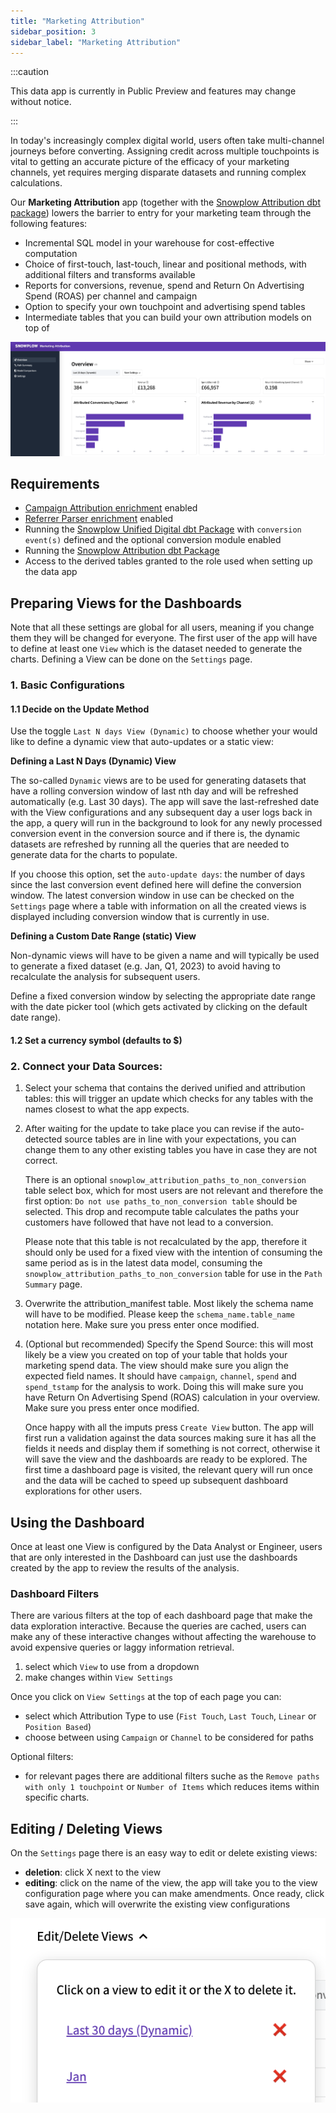 ```yaml
---
title: "Marketing Attribution"
sidebar_position: 3
sidebar_label: "Marketing Attribution"
---
```


:::caution

This data app is currently in Public Preview and features may change without notice. 

:::

In today's increasingly complex digital world, users often take multi-channel journeys before converting. Assigning credit across multiple touchpoints is vital to getting an accurate picture of the efficacy of your marketing channels, yet requires merging disparate datasets and running complex calculations.

Our **Marketing Attribution** app (together with the [Snowplow Attribution dbt package](/docs/modeling-your-data/modeling-your-data-with-dbt/dbt-models/dbt-attribution-data-model/index.md)) lowers the barrier to entry for your marketing team through the following features:

- Incremental SQL model in your warehouse for cost-effective computation
- Choice of first-touch, last-touch, linear and positional methods, with additional filters and transforms available
- Reports for conversions, revenue, spend and Return On Advertising Spend (ROAS) per channel and campaign
- Option to specify your own touchpoint and advertising spend tables
- Intermediate tables that you can build your own attribution models on top of

![](images/overview.png)

## Requirements

- [Campaign Attribution enrichment](/docs/enriching-your-data/available-enrichments/campaign-attribution-enrichment/index.md) enabled
- [Referrer Parser enrichment](/docs/enriching-your-data/available-enrichments/referrer-parser-enrichment/index.md) enabled
- Running the [Snowplow Unified Digital dbt Package](/docs/modeling-your-data/modeling-your-data-with-dbt/dbt-models/dbt-unified-data-model/index.md) with `conversion event(s)` defined and the optional conversion module enabled
- Running the [Snowplow Attribution dbt Package](/docs/modeling-your-data/modeling-your-data-with-dbt/dbt-models/dbt-attribution-data-model/index.md)
- Access to the derived tables granted to the role used when setting up the data app

## Preparing Views for the Dashboards

Note that all these settings are global for all users, meaning if you change them they will be changed for everyone. The first user of the app will have to define at least one `View` which is the dataset needed to generate the charts. Defining a View can be done on the `Settings` page.

### 1. Basic Configurations

#### 1.1 Decide on the Update Method 

Use the toggle `Last N days View (Dynamic)` to choose whether your would like to define a dynamic view that auto-updates or a static view:

**Defining a Last N Days (Dynamic) View**

The so-called `Dynamic` views are to be used for generating datasets that have a rolling conversion window of last nth day and will be refreshed automatically (e.g. Last 30 days). The app will save the last-refreshed date with the View configurations and any subsequent day a user logs back in the app, a query will run in the background to look for any newly processed conversion event in the conversion source and if there is, the dynamic datasets are refreshed by running all the queries that are needed to generate data for the charts to populate. 

If you choose this option, set the `auto-update days`: the number of days since the last conversion event defined here will define the conversion window. The latest conversion window in use can be checked on the `Settings` page where a table with information on all the created views is displayed including conversion window that is currently in use.

**Defining a Custom Date Range (static) View**

Non-dynamic views will have to be given a name and will typically be used to generate a fixed dataset (e.g. Jan, Q1, 2023) to avoid having to recalculate the analysis for subsequent users.

Define a fixed conversion window by selecting the appropriate date range with the date picker tool (which gets activated by clicking on the default date range). 

#### 1.2 Set a currency symbol (defaults to $)

### 2. Connect your Data Sources:

1. Select your schema that contains the derived unified and attribution tables: this will trigger an update which checks for any tables with the names closest to what the app expects.
2. After waiting for the update to take place you can revise if the auto-detected source tables are in line with your expectations, you can change them to any other existing tables you have in case they are not correct.

    There is an optional `snowplow_attribution_paths_to_non_conversion` table select box, which for most users are not relevant and therefore the first option: `Do not use paths_to_non_conversion table` should be selected. This drop and recompute table calculates the paths your customers have followed that have not lead to a conversion.

    Please note that this table is not recalculated by the app, therefore it should only be used for a fixed view with the intention of consuming the same period as is in the latest data model, consuming the  `snowplow_attribution_paths_to_non_conversion` table for use in the `Path Summary` page.

3. Overwrite the attribution_manifest table. Most likely the schema name will have to be modified. Please keep the `schema_name.table_name` notation here. Make sure you press enter once modified.
4. (Optional but recommended) Specify the Spend Source: this will most likely be a view you created on top of your table that holds your marketing spend data. The view should make sure you align the expected field names. It should have `campaign`, `channel`, `spend` and `spend_tstamp` for the analysis to work. Doing this will make sure you have Return On Advertising Spend (ROAS) calculation in your overview. Make sure you press enter once modified.

    Once happy with all the imputs press `Create View` button. The app will first run a validation against the data sources making sure it has all the fields it needs and display them if something is not correct, otherwise it will save the view and the dashboards are ready to be explored. The first time a dashboard page is visited, the relevant query will run once and the data will be cached to speed up subsequent dashboard explorations for other users.


## Using the Dashboard

Once at least one View is configured by the Data Analyst or Engineer, users that are only interested in the Dashboard can just use the dashboards created by the app to review the results of the analysis.

### Dashboard Filters

There are various filters at the top of each dashboard page that make the data exploration interactive. Because the queries are cached, users can make any of these interactive changes without affecting the warehouse to avoid expensive queries or laggy information retrieval.

1. select which `View` to use from a dropdown
2. make changes within `View Settings`

Once you click on `View Settings` at the top of each page you can:
- select which Attribution Type to use (`Fist Touch`, `Last Touch`, `Linear` or `Position Based`)
- choose between using `Campaign` or `Channel` to be considered for paths

Optional filters:
- for relevant pages there are additional filters suche as the `Remove paths with only 1 touchpoint` or `Number of Items` which reduces items within specific charts.

## Editing / Deleting Views
On the `Settings` page there is an easy way to edit or delete existing views:

- **deletion**: click X next to the view
- **editing**: click on the name of the view, the app will take you to the view configuration page where you can make amendments. Once ready, click save again, which will overwrite the existing view configurations 

![](images/edit_delete_views.png)
